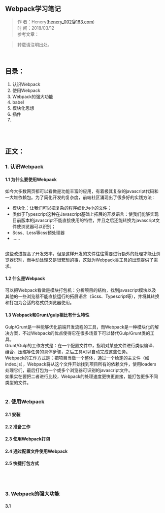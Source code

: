 ## Webpack学习笔记
> 作    者：Henery(henery_002@163.com)<br/>
> 时    间：2018/03/12<br/>
> 参考文章：

> 转载请注明出处。
<br/>

## 目录：
1. 认识Webpack
2. 使用Webpack
3. Webpack的强大功能
4. babel
5. 模块化思想
6. 插件
7.



<br/><br/>

## 正文：
### 1. 认识Webpack
#### 1.1 为什么要使用Webpack
如今大多数网页都可以看做是功能丰富的应用，有着极其复杂的javascript代码和一大堆依赖包。为了简化开发的复杂度，前端社区涌现出了很多好的实践方法：
- 模块化：让我们可以把复杂的程序细化为小的文件；
- 类似于Typescript这种在Javascript基础上拓展的开发语言：使我们能够实现目前版本的javascript不能直接使用的特性，并且之后还能转换为javascript文件使浏览器可以识别；
- Scss、Less等css预处理器
- ......
<br/>
这些改进提高了开发效率，但是这样开发的文件往往需要进行额外的处理才能让浏览器识别，而手动处理又是很繁琐的事，这就为Webpack类工具的出现提供了需求。

#### 1.2 什么是Webpack
可以把Webpack看做是模块打包机：分析项目的结构，找到javascript模块以及其他的一些浏览器不能直接运行的拓展语言（Scss、Typescript等），并将其转换和打包为合适的格式供浏览器使用。

#### 1.3 Webpack和Grunt/gulp相比有什么特性
Gulp/Grunt是一种能够优化前端开发流程的工具，而Webpack是一种模块化的解决方案，不过Webpack的优点使得它在很多场景下可以替代Gulp/Grunt类的工具。<br/>
Grunt/Gulp的工作方式是：在一个配置文件中，指明对某些文件进行类似编译、组合、压缩等任务的具体步骤，之后工具可以自动完成这些任务。<br/>
Webpack的工作方式是：把项目当做一个整体，通过一个给定的主文件（如index.js），Webpack将从这个文件开始找到项目所有的依赖文件，使用loaders处理它们，最后打包为一个或多个浏览器可识别的javascript文件。<br/>
如果实在要把二者进行比较，Webpack的处理速度更快更直接，能打包更多不同类型的文件。
<br/><br/>

### 2. 使用Webpack
#### 2.1 安装

#### 2.2 准备工作

#### 2.3 使用Webpack打包

#### 2.4 通过配置文件使用Webpack

#### 2.5 快捷打包方式


<br/><br/>

### 3. Webpack的强大功能
#### 3.1